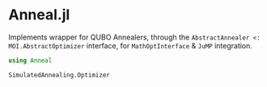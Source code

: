 # Anneal.jl

Implements wrapper for QUBO Annealers, through the `AbstractAnnealer <: MOI.AbstractOptimizer` interface, for `MathOptInterface` & `JuMP` integration.

```julia
using Anneal

SimulatedAnnealing.Optimizer
```

